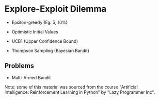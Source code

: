 # Explore-Exploit Dilemma

- Epsilon-greedy
    (Eg. 5, 10%)

- Optimistic Initial Values
- UCB1 (Upper Confidence Bound)
- Thompson Sampling (Bayesian Bandit)

## Problems

- Multi-Armed Bandit


Note: some of this material was sourced from the course "Artificial Intelligence: Reinforcement Learning in Python" by "Lazy Programmer Inc".

